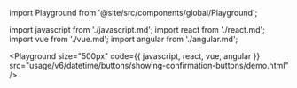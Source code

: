 import Playground from '@site/src/components/global/Playground';

import javascript from './javascript.md';
import react from './react.md';
import vue from './vue.md';
import angular from './angular.md';

<Playground
  size="500px"
  code={{ javascript, react, vue, angular }}
  src="usage/v6/datetime/buttons/showing-confirmation-buttons/demo.html"
/>
